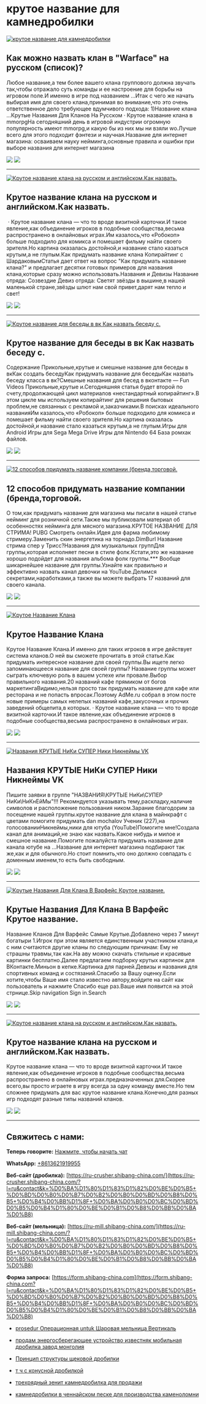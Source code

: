 # крутое название для камнедробилки

<a href="https://swt.shibang-china.com/?l=ru&img&k=%D0%BA%D1%80%D1%83%D1%82%D0%BE%D0%B5+%D0%BD%D0%B0%D0%B7%D0%B2%D0%B0%D0%BD%D0%B8%D0%B5+%D0%B4%D0%BB%D1%8F+%D0%BA%D0%B0%D0%BC%D0%BD%D0%B5%D0%B4%D1%80%D0%BE%D0%B1%D0%B8%D0%BB%D0%BA%D0%B8" target="_blank">![крутое название для камнедробилки](http://static.shibang-china.com/all-800x300/586.jpg)</a>

## Как можно назвать клан в &quot;Warface&quot; на русском (список)?
Любое название,а тем более вашего клана группового должна звучать так,чтобы отражало суть команды и ее настроение для борьбы на игровом поле.И именно в игре под названием …Итак с чего же начать выбирая имя для своего клана,принимая во внимание,что это очень ответственное дело требующее вдумчивого подхода: 1)Название клана …Крутые Названия Для Кланов На Русском&nbsp;&#0183;&#32;Крутое название клана в mmorpgНа сегодняшний день в игровой индустрии огромную популярность имеют mmorpg,и какую бы из них мы ни взяли wo.Лучше всего для этого подходит фэнтези и научная.Название для интернет магазина: осваиваем науку нейминга,основные правила и ошибки при выборе названия для интернет магазина


<a href="https://whatsapp.shibangsoft.com/WhatsApp.php" target="_blank" title="WhatsApp">![](http://static.shibang-china.com/icon/whatsapp.png)</a> <a href="https://swt.shibang-china.com/?l=ru&icon&k=%D0%BA%D1%80%D1%83%D1%82%D0%BE%D0%B5+%D0%BD%D0%B0%D0%B7%D0%B2%D0%B0%D0%BD%D0%B8%D0%B5+%D0%B4%D0%BB%D1%8F+%D0%BA%D0%B0%D0%BC%D0%BD%D0%B5%D0%B4%D1%80%D0%BE%D0%B1%D0%B8%D0%BB%D0%BA%D0%B8" target="_blank">![](http://static.shibang-china.com/icon/chat-ru.png)</a>

---

<a href="https://swt.shibang-china.com/?l=ru&img&k=%D0%BA%D1%80%D1%83%D1%82%D0%BE%D0%B5+%D0%BD%D0%B0%D0%B7%D0%B2%D0%B0%D0%BD%D0%B8%D0%B5+%D0%B4%D0%BB%D1%8F+%D0%BA%D0%B0%D0%BC%D0%BD%D0%B5%D0%B4%D1%80%D0%BE%D0%B1%D0%B8%D0%BB%D0%BA%D0%B8" target="_blank">![Крутое название клана на русском и английском.Как назвать.](http://static.shibang-china.com/all-800x300/975.jpg)</a>

## Крутое название клана на русском и английском.Как назвать.
&nbsp;&#0183;&#32;Крутое название клана — что то вроде визитной карточки.И такое явление,как объединение игроков в подобные сообщества,весьма распространено в онлайновых играх.Им казалось,что &#171;Робокоп&#187; больше подходило для комикса и помешает фильму найти своего зрителя.Но картина оказалась достойной,и название стало казаться крутым,а не глупым.Как придумать название клана Копирайтинг c ШардаковымСтатья дает ответ на вопрос &quot;Как придумать название клана?&quot; и предлагает десятки готовых примеров для названия клана,которые сразу можно использовать.Названия и Девизы Название отряда: Созвездие Девиз отряда: Светят звёзды в вышине,в нашей маленькой стране,звёзды шлют нам свой привет,дарят нам тепло и свет!


<a href="https://whatsapp.shibangsoft.com/WhatsApp.php" target="_blank" title="WhatsApp">![](http://static.shibang-china.com/icon/whatsapp.png)</a> <a href="https://swt.shibang-china.com/?l=ru&icon&k=%D0%BA%D1%80%D1%83%D1%82%D0%BE%D0%B5+%D0%BD%D0%B0%D0%B7%D0%B2%D0%B0%D0%BD%D0%B8%D0%B5+%D0%B4%D0%BB%D1%8F+%D0%BA%D0%B0%D0%BC%D0%BD%D0%B5%D0%B4%D1%80%D0%BE%D0%B1%D0%B8%D0%BB%D0%BA%D0%B8" target="_blank">![](http://static.shibang-china.com/icon/chat-ru.png)</a>

---

<a href="https://swt.shibang-china.com/?l=ru&img&k=%D0%BA%D1%80%D1%83%D1%82%D0%BE%D0%B5+%D0%BD%D0%B0%D0%B7%D0%B2%D0%B0%D0%BD%D0%B8%D0%B5+%D0%B4%D0%BB%D1%8F+%D0%BA%D0%B0%D0%BC%D0%BD%D0%B5%D0%B4%D1%80%D0%BE%D0%B1%D0%B8%D0%BB%D0%BA%D0%B8" target="_blank">![Крутое название для беседы в вк Как назвать беседу с.](http://static.shibang-china.com/all-800x300/1195.jpg)</a>

## Крутое название для беседы в вк Как назвать беседу с.
Содержание Прикольные,крутые и смешные название для беседы в вкКак создать беседуКак придумать название для беседыКак назвать беседу класса в вк?Смешные названия для бесед в вконтакте — Fun Videos Прикольные,крутые и.Сегодняшняя статья будет второй по счету,продолжающей цикл материалов &#171;нестандартный копирайтинг&#187;.В этом цикле мы используем копирайтинг для решения бытовых проблем,не связанных с рекламой и,заказчиками.В поисках идеального названияИм казалось,что &#171;Робокоп&#187; больше подходило для комикса и помешает фильму найти своего зрителя.Но картина оказалась достойной,и название стало казаться крутым,а не глупым.Игры для Android Игры для Sega Mega Drive Игры для Nintendo 64 База ромхак файлов.


<a href="https://whatsapp.shibangsoft.com/WhatsApp.php" target="_blank" title="WhatsApp">![](http://static.shibang-china.com/icon/whatsapp.png)</a> <a href="https://swt.shibang-china.com/?l=ru&icon&k=%D0%BA%D1%80%D1%83%D1%82%D0%BE%D0%B5+%D0%BD%D0%B0%D0%B7%D0%B2%D0%B0%D0%BD%D0%B8%D0%B5+%D0%B4%D0%BB%D1%8F+%D0%BA%D0%B0%D0%BC%D0%BD%D0%B5%D0%B4%D1%80%D0%BE%D0%B1%D0%B8%D0%BB%D0%BA%D0%B8" target="_blank">![](http://static.shibang-china.com/icon/chat-ru.png)</a>

---

<a href="https://swt.shibang-china.com/?l=ru&img&k=%D0%BA%D1%80%D1%83%D1%82%D0%BE%D0%B5+%D0%BD%D0%B0%D0%B7%D0%B2%D0%B0%D0%BD%D0%B8%D0%B5+%D0%B4%D0%BB%D1%8F+%D0%BA%D0%B0%D0%BC%D0%BD%D0%B5%D0%B4%D1%80%D0%BE%D0%B1%D0%B8%D0%BB%D0%BA%D0%B8" target="_blank">![12 способов придумать название компании (бренда,торговой.](http://static.shibang-china.com/all-800x300/847.jpg)</a>

## 12 способов придумать название компании (бренда,торговой.
О том,как придумать название для магазина мы писали в нашей статье нейминг для розничной сети.Также мы публиковали материал об особенностях нейминга для мясного магазина.КРУТОЕ НАЗВАНИЕ ДЛЯ СТРИМА! PUBG Смотреть онлайн.Идея для фарма любимому стримеру.Заменить скин энергетика на торнадо.DimBurl Название стрима спер у Трисс?Названия для музыкальных группДля группы,которая исполняет песни в стиле фолк.Кстати,это же название хорошо подойдет для названия альбома фолк группы.*** Вообще шикарнейшее название для группы.Узнайте как правильно и эффективно назвать канал девочки на YouTube.Делимся секретами,наработками,а также вы можете выбрать 17 названий для своего канала.


<a href="https://whatsapp.shibangsoft.com/WhatsApp.php" target="_blank" title="WhatsApp">![](http://static.shibang-china.com/icon/whatsapp.png)</a> <a href="https://swt.shibang-china.com/?l=ru&icon&k=%D0%BA%D1%80%D1%83%D1%82%D0%BE%D0%B5+%D0%BD%D0%B0%D0%B7%D0%B2%D0%B0%D0%BD%D0%B8%D0%B5+%D0%B4%D0%BB%D1%8F+%D0%BA%D0%B0%D0%BC%D0%BD%D0%B5%D0%B4%D1%80%D0%BE%D0%B1%D0%B8%D0%BB%D0%BA%D0%B8" target="_blank">![](http://static.shibang-china.com/icon/chat-ru.png)</a>

---

<a href="https://swt.shibang-china.com/?l=ru&img&k=%D0%BA%D1%80%D1%83%D1%82%D0%BE%D0%B5+%D0%BD%D0%B0%D0%B7%D0%B2%D0%B0%D0%BD%D0%B8%D0%B5+%D0%B4%D0%BB%D1%8F+%D0%BA%D0%B0%D0%BC%D0%BD%D0%B5%D0%B4%D1%80%D0%BE%D0%B1%D0%B8%D0%BB%D0%BA%D0%B8" target="_blank">![Крутое Название Клана](http://static.shibang-china.com/all-800x300/1464.jpg)</a>

## Крутое Название Клана
Крутое Название Клана.И именно для таких игроков в игре действует система кланов.О ней вы сможете прочитать в этой статье.Как придумать интересное название для своей группы.Вы ищете легко запоминающееся название для своей группы? Название группы может сыграть ключевую роль в вашем успехе или провале.Выбор правильного названия.20 названий кафе прямиком от богов маркетингаВидимо,нельзя просто так придумать название для кафе или ресторана и не попасть впросак.Поэтому AdMe.ru собрал в этом посте новые примеры самых нелепых названий кафе,закусочных и прочих заведений общепита,в которых.&nbsp;&#0183;&#32;Крутое название клана — что то вроде визитной карточки.И такое явление,как объединение игроков в подобные сообщества,весьма распространено в онлайновых играх.


<a href="https://whatsapp.shibangsoft.com/WhatsApp.php" target="_blank" title="WhatsApp">![](http://static.shibang-china.com/icon/whatsapp.png)</a> <a href="https://swt.shibang-china.com/?l=ru&icon&k=%D0%BA%D1%80%D1%83%D1%82%D0%BE%D0%B5+%D0%BD%D0%B0%D0%B7%D0%B2%D0%B0%D0%BD%D0%B8%D0%B5+%D0%B4%D0%BB%D1%8F+%D0%BA%D0%B0%D0%BC%D0%BD%D0%B5%D0%B4%D1%80%D0%BE%D0%B1%D0%B8%D0%BB%D0%BA%D0%B8" target="_blank">![](http://static.shibang-china.com/icon/chat-ru.png)</a>

---

<a href="https://swt.shibang-china.com/?l=ru&img&k=%D0%BA%D1%80%D1%83%D1%82%D0%BE%D0%B5+%D0%BD%D0%B0%D0%B7%D0%B2%D0%B0%D0%BD%D0%B8%D0%B5+%D0%B4%D0%BB%D1%8F+%D0%BA%D0%B0%D0%BC%D0%BD%D0%B5%D0%B4%D1%80%D0%BE%D0%B1%D0%B8%D0%BB%D0%BA%D0%B8" target="_blank">![Названия КРУТЫЕ НиКи СУПЕР Ники Никнеймы VK](http://static.shibang-china.com/all-800x300/1115.jpg)</a>

## Названия КРУТЫЕ НиКи СУПЕР Ники Никнеймы VK
Пишите заявки в группе &quot;НАЗВАНИЯ\КРУТЫЕ НиКи\СУПЕР НиКи\НиКнЕйМы&quot;!!! Рекомндуется указывать тему,раскладку,наличие символов и расположение пользования ником.Зарание благодорим за посещение нашей группы.крутое название для клана в майнкрафт с цветами помогите придумать dan mochalov Ученик (227),на голосованииНикнеймы,ники для ютуба (YouTube)Помогите мне!Создала канал для анимаций,не знаю как назвать.Какое нибудь и милое и смешное название.Помогите пожалуйста придумать название для канала ютубе на …Название для интернет магазина подбирают так же,как и для обычного.Но стоит помнить,что оно должно совпадать с доменным именем,то есть быть свободным.


<a href="https://whatsapp.shibangsoft.com/WhatsApp.php" target="_blank" title="WhatsApp">![](http://static.shibang-china.com/icon/whatsapp.png)</a> <a href="https://swt.shibang-china.com/?l=ru&icon&k=%D0%BA%D1%80%D1%83%D1%82%D0%BE%D0%B5+%D0%BD%D0%B0%D0%B7%D0%B2%D0%B0%D0%BD%D0%B8%D0%B5+%D0%B4%D0%BB%D1%8F+%D0%BA%D0%B0%D0%BC%D0%BD%D0%B5%D0%B4%D1%80%D0%BE%D0%B1%D0%B8%D0%BB%D0%BA%D0%B8" target="_blank">![](http://static.shibang-china.com/icon/chat-ru.png)</a>

---

<a href="https://swt.shibang-china.com/?l=ru&img&k=%D0%BA%D1%80%D1%83%D1%82%D0%BE%D0%B5+%D0%BD%D0%B0%D0%B7%D0%B2%D0%B0%D0%BD%D0%B8%D0%B5+%D0%B4%D0%BB%D1%8F+%D0%BA%D0%B0%D0%BC%D0%BD%D0%B5%D0%B4%D1%80%D0%BE%D0%B1%D0%B8%D0%BB%D0%BA%D0%B8" target="_blank">![Крутые Названия Для Клана В Варфейс Крутое название.](http://static.shibang-china.com/all-800x300/696.jpg)</a>

## Крутые Названия Для Клана В Варфейс Крутое название.
Название Кланов Для Варфейс Самые Крутые.Добавлено через 7 минут богатыри 1.Игрок при этом является единственным участником клана,и с ним считаются другие кланы по следующим причинам: Ему не страшны травмы,так как.На аву можно скачать стильные и красивые картинки бесплатно.Далее предлагаем подборку крутых картинок для ВКонтакте.Миньон в кепке.Картинка для парней.Девизы и названия для спортивных команд и состязаний.Спасибо за Вашу оценку.Если хотите,чтобы Ваше имя стало известно автору,войдите на сайт как пользователь и нажмите Спасибо еще раз.Ваше имя появится на этой стрнице.Skip navigation Sign in.Search


<a href="https://whatsapp.shibangsoft.com/WhatsApp.php" target="_blank" title="WhatsApp">![](http://static.shibang-china.com/icon/whatsapp.png)</a> <a href="https://swt.shibang-china.com/?l=ru&icon&k=%D0%BA%D1%80%D1%83%D1%82%D0%BE%D0%B5+%D0%BD%D0%B0%D0%B7%D0%B2%D0%B0%D0%BD%D0%B8%D0%B5+%D0%B4%D0%BB%D1%8F+%D0%BA%D0%B0%D0%BC%D0%BD%D0%B5%D0%B4%D1%80%D0%BE%D0%B1%D0%B8%D0%BB%D0%BA%D0%B8" target="_blank">![](http://static.shibang-china.com/icon/chat-ru.png)</a>

---

<a href="https://swt.shibang-china.com/?l=ru&img&k=%D0%BA%D1%80%D1%83%D1%82%D0%BE%D0%B5+%D0%BD%D0%B0%D0%B7%D0%B2%D0%B0%D0%BD%D0%B8%D0%B5+%D0%B4%D0%BB%D1%8F+%D0%BA%D0%B0%D0%BC%D0%BD%D0%B5%D0%B4%D1%80%D0%BE%D0%B1%D0%B8%D0%BB%D0%BA%D0%B8" target="_blank">![Крутое название клана на русском и английском.Как назвать.](http://static.shibang-china.com/all-800x300/269.jpg)</a>

## Крутое название клана на русском и английском.Как назвать.
Крутое название клана — что то вроде визитной карточки.И такое явление,как объединение игроков в подобные сообщества,весьма распространено в онлайновых играх.предназначенных для.Скорее всего,вы просто играете в игру всегда за одну команду вместе.Но тем сложнее придумать для вас крутое название клана.Конечно,для разных игр подходят разные типы названий кланов.

<a href="https://whatsapp.shibangsoft.com/WhatsApp.php" target="_blank" title="WhatsApp">![](http://static.shibang-china.com/icon/whatsapp.png)</a> <a href="https://swt.shibang-china.com/?l=ru&icon&k=%D0%BA%D1%80%D1%83%D1%82%D0%BE%D0%B5+%D0%BD%D0%B0%D0%B7%D0%B2%D0%B0%D0%BD%D0%B8%D0%B5+%D0%B4%D0%BB%D1%8F+%D0%BA%D0%B0%D0%BC%D0%BD%D0%B5%D0%B4%D1%80%D0%BE%D0%B1%D0%B8%D0%BB%D0%BA%D0%B8" target="_blank">![](http://static.shibang-china.com/icon/chat-ru.png)</a>

---
## Свяжитесь с нами:

**Теперь говорите:** [Нажмите, чтобы начать чат](https://swt.shibang-china.com?l=ru&contact&k=%D0%BA%D1%80%D1%83%D1%82%D0%BE%D0%B5+%D0%BD%D0%B0%D0%B7%D0%B2%D0%B0%D0%BD%D0%B8%D0%B5+%D0%B4%D0%BB%D1%8F+%D0%BA%D0%B0%D0%BC%D0%BD%D0%B5%D0%B4%D1%80%D0%BE%D0%B1%D0%B8%D0%BB%D0%BA%D0%B8)

**WhatsApp:**  [+8613621919955](https://whatsapp.shibangsoft.com/WhatsApp.php)

**Веб-сайт (дробилка):** [https://ru-crusher.shibang-china.com/](https://ru-crusher.shibang-china.com/?l=ru&contact&k=%D0%BA%D1%80%D1%83%D1%82%D0%BE%D0%B5+%D0%BD%D0%B0%D0%B7%D0%B2%D0%B0%D0%BD%D0%B8%D0%B5+%D0%B4%D0%BB%D1%8F+%D0%BA%D0%B0%D0%BC%D0%BD%D0%B5%D0%B4%D1%80%D0%BE%D0%B1%D0%B8%D0%BB%D0%BA%D0%B8)

**Веб-сайт (мельница):** [https://ru-mill.shibang-china.com/](https://ru-mill.shibang-china.com/?l=ru&contact&k=%D0%BA%D1%80%D1%83%D1%82%D0%BE%D0%B5+%D0%BD%D0%B0%D0%B7%D0%B2%D0%B0%D0%BD%D0%B8%D0%B5+%D0%B4%D0%BB%D1%8F+%D0%BA%D0%B0%D0%BC%D0%BD%D0%B5%D0%B4%D1%80%D0%BE%D0%B1%D0%B8%D0%BB%D0%BA%D0%B8)

**Форма запроса:** [https://form.shibang-china.com](https://form.shibang-china.com?l=ru&contact&k=%D0%BA%D1%80%D1%83%D1%82%D0%BE%D0%B5+%D0%BD%D0%B0%D0%B7%D0%B2%D0%B0%D0%BD%D0%B8%D0%B5+%D0%B4%D0%BB%D1%8F+%D0%BA%D0%B0%D0%BC%D0%BD%D0%B5%D0%B4%D1%80%D0%BE%D0%B1%D0%B8%D0%BB%D0%BA%D0%B8)

* [prosedur Операционная untuk Шаровая мельница Вертикаль](../125/prosedur%20%D0%9E%D0%BF%D0%B5%D1%80%D0%B0%D1%86%D0%B8%D0%BE%D0%BD%D0%BD%D0%B0%D1%8F%20untuk%20%D0%A8%D0%B0%D1%80%D0%BE%D0%B2%D0%B0%D1%8F%20%D0%BC%D0%B5%D0%BB%D1%8C%D0%BD%D0%B8%D1%86%D0%B0%20%D0%92%D0%B5%D1%80%D1%82%D0%B8%D0%BA%D0%B0%D0%BB%D1%8C.md)

* [продам энергосберегающее устройство известняк мобильная дробилка завод монголия](../125/%D0%BF%D1%80%D0%BE%D0%B4%D0%B0%D0%BC%20%D1%8D%D0%BD%D0%B5%D1%80%D0%B3%D0%BE%D1%81%D0%B1%D0%B5%D1%80%D0%B5%D0%B3%D0%B0%D1%8E%D1%89%D0%B5%D0%B5%20%D1%83%D1%81%D1%82%D1%80%D0%BE%D0%B9%D1%81%D1%82%D0%B2%D0%BE%20%D0%B8%D0%B7%D0%B2%D0%B5%D1%81%D1%82%D0%BD%D1%8F%D0%BA%20%D0%BC%D0%BE%D0%B1%D0%B8%D0%BB%D1%8C%D0%BD%D0%B0%D1%8F%20%D0%B4%D1%80%D0%BE%D0%B1%D0%B8%D0%BB%D0%BA%D0%B0%20%D0%B7%D0%B0%D0%B2%D0%BE%D0%B4%20%D0%BC%D0%BE%D0%BD%D0%B3%D0%BE%D0%BB%D0%B8%D1%8F.md)

* [Принцип структуры щековой дробилки](../125/%D0%9F%D1%80%D0%B8%D0%BD%D1%86%D0%B8%D0%BF%20%D1%81%D1%82%D1%80%D1%83%D0%BA%D1%82%D1%83%D1%80%D1%8B%20%D1%89%D0%B5%D0%BA%D0%BE%D0%B2%D0%BE%D0%B9%20%D0%B4%D1%80%D0%BE%D0%B1%D0%B8%D0%BB%D0%BA%D0%B8.md)

* [т  ч с конусной дробилкой](../124/%D1%82%20%20%D1%87%20%D1%81%20%D0%BA%D0%BE%D0%BD%D1%83%D1%81%D0%BD%D0%BE%D0%B9%20%D0%B4%D1%80%D0%BE%D0%B1%D0%B8%D0%BB%D0%BA%D0%BE%D0%B9.md)

* [трехрядный зенит камнедробилка для продажи](../125/%D1%82%D1%80%D0%B5%D1%85%D1%80%D1%8F%D0%B4%D0%BD%D1%8B%D0%B9%20%D0%B7%D0%B5%D0%BD%D0%B8%D1%82%20%D0%BA%D0%B0%D0%BC%D0%BD%D0%B5%D0%B4%D1%80%D0%BE%D0%B1%D0%B8%D0%BB%D0%BA%D0%B0%20%D0%B4%D0%BB%D1%8F%20%D0%BF%D1%80%D0%BE%D0%B4%D0%B0%D0%B6%D0%B8.md)

* [камнедробилки в ченнайском песке для производства каменоломни](../125/%D0%BA%D0%B0%D0%BC%D0%BD%D0%B5%D0%B4%D1%80%D0%BE%D0%B1%D0%B8%D0%BB%D0%BA%D0%B8%20%D0%B2%20%D1%87%D0%B5%D0%BD%D0%BD%D0%B0%D0%B9%D1%81%D0%BA%D0%BE%D0%BC%20%D0%BF%D0%B5%D1%81%D0%BA%D0%B5%20%D0%B4%D0%BB%D1%8F%20%D0%BF%D1%80%D0%BE%D0%B8%D0%B7%D0%B2%D0%BE%D0%B4%D1%81%D1%82%D0%B2%D0%B0%20%D0%BA%D0%B0%D0%BC%D0%B5%D0%BD%D0%BE%D0%BB%D0%BE%D0%BC%D0%BD%D0%B8.md)
